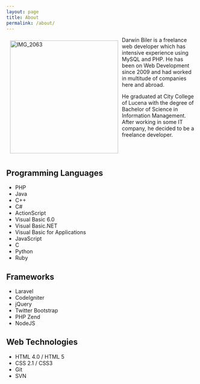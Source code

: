 ```yaml
---
layout: page
title: About
permalink: /about/
---
```


<p><img style="float:left;margin:10px;" src="{{ site.url }}/assets/IMG_2063-287x300.jpg" alt="IMG_2063" width="287" height="300" class="alignnone size-medium wp-image-755" />Darwin Biler is a freelance web developer which has intensive experience using MySQL and PHP. He has been on Web Development since 2009 and had worked in multitude of companies here and abroad. </p>
<p>He graduated at City College of Lucena with the degree of Bachelor of Science in Information Management. After working in some IT company, he decided to be a freelance developer.</p>
<div style="clear:both;"></div>
<h2>Programming Languages</h2>
<ul>
<li>PHP</li>
<li>Java</li>
<li>C++</li>
<li>C#</li>
<li>ActionScript</li>
<li>Visual Basic 6.0</li>
<li>Visual Basic.NET</li>
<li>Visual Basic for Applications</li>
<li>JavaScript</li>
<li>C</li>
<li>Python</li>
<li>Ruby</li>
</ul>
<h2>Frameworks</h2>
<ul>
<li>Laravel</li>
<li>CodeIgniter</li>
<li>jQuery</li>
<li>Twitter Bootstrap</li>
<li>PHP Zend</li>
<li>NodeJS</li>
</ul>
<h2>Web Technologies</h2>
<ul>
<li>HTML 4.0 / HTML 5</li>
<li>CSS 2.1 / CSS3</li>
<li>Git</li>
<li>SVN</li>
</ul>
